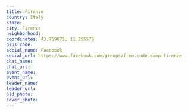 ```yaml
---
title: Firenze
country: Italy
state: 
city: Firenze
neighborhood: 
coordinates: 43.769871, 11.255576
plus_code:
social_name: Facebook
social_url: https://www.facebook.com/groups/free.code.camp.firenze
chat_name:
chat_url:
event_name:
event_url:
leader_name:
leader_url:
old_photo: 
cover_photo:
---
```

